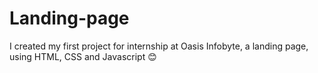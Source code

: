 # Landing-page
I created my first project for internship at Oasis Infobyte, a landing page, using HTML, CSS and Javascript 😊
